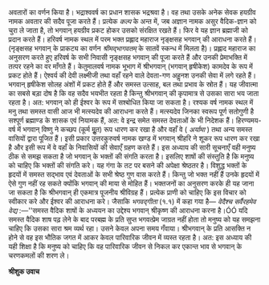 अवतारों का वर्णन किया है। भद्राश्ववर्ष का प्रधान शासक भद्रश्रवा है। वह तथा उसके अनेक सेवक हयग्रीव नामक अवतार की सदैव पूजा करते हैं। प्रत्येक *कल्प* के अन्त में, जब अज्ञान नामक असुर वैदिक-ज्ञान को चुरा ले जाता है, तो भगवान् हयग्रीव प्रकट होकर उसको संरक्षित रखते हैं। फिर वे यह ज्ञान ब्रह्माजी को प्रदान करते हैं। हरिवर्ष नामक स्थल में परम भक्त प्रह्लाद महाराज नृङ्क्षसह भगवान् की आराधना करते हैं। (नृङ्क्षसह भगवान् के प्राकट्य का वर्णन *श्रीमद्भागवतम्* के सातवें स्कन्ध में मिलता है)। प्रह्लाद महाराज का अनुसरण करते हुए हरिवर्ष के सभी निवासी नृङ्क्षसह भगवान् की पूजा करते हैं और उनकी प्रेमाभक्ति में तत्पर रहने का वर माँगते हैं। केतुमालवर्ष नामक भूभाग में श्रीभगवान् (भगवान् हृषीकेश) कामदेव के रूप में प्रकट होते हैं। ऐश्वर्य की देवी लक्ष्मीजी तथा वहाँ रहने वाले देवता-गण अहॢनश उनकी सेवा में लगे रहते हैं। भगवान् हृषीकेश सोलह अंशों में प्रकट होते हैं और समस्त उत्साह, बल तथा प्रभाव के स्रोत हैं। यह जीवात्मा का सबसे बड़ा दोष है कि वह सदैव भयभीत रहता है किन्तु श्रीभगवान् की कृपामात्र से उसका सारा भय जाता रहता है। अत: भगवान् को ही ईश्वर के रूप में सश्बोधित किया जा सकता है। रश्यक वर्ष नामक स्थल में मनु तथा समस्त वासी आज भी मत्स्यदेव की आराधना करते हैं। मत्स्यदेव जिनका स्वरूप पूर्ण सतोगुणी है सश्पूर्ण ब्रह्माण्ड के शासक एवं नियामक हैं, अत: वे इन्द्र समेत समस्त देवताओं के भी निदेशक हैं। हिरण्यमय-वर्ष में भगवान् विष्णु ने कच्छप (कूर्म मूॢत) रूप धारण कर रखा है और वहाँ वे ( *अर्यामा* ) तथा अन्य समस्त वासियों द्वारा पूजित हैं। इसी प्रकार उत्तरकुरुवर्ष नामक खण्ड में भगवान् श्रीहरि ने शूकर रूप धारण कर रखा है और इसी रूप में वे वहाँ के निवासियों की सेवाएँ ग्रहण करते हैं। इस अध्याय की सारी सूचनाएँ वही मनुष्य ठीक से समझ सकता है जो भगवान् के भक्तों की संगति करता है। इसलिए शाषों की संस्तुति है कि मनुष्य को चाहिए कि भक्तों की संगति करे। यह गंगा के तट पर बसने की अपेक्षा श्रेष्ठतर है। विशुद्ध भक्तों के हृदयों में समस्त सद्भाव एवं देवताओं के सभी श्रेष्ठ गुण वास करते हैं। किन्तु जो भक्त नहीं हैं उनके हृदयों में ऐसे गुण नहीं रह सकते क्योंकि भगवान् की माया से मोहित हैं। भक्तजनों का अनुसरण करके ही यह जाना जा सकता है कि श्रीभगवान् ही एकमात्र पूजनीय श्रीविग्रह हैं। प्रत्येक प्राणी को चाहिए कि इस विचार को स्वीकार करे और ईश्वर की आराधना करे। जैसाकि *भगवद्गीता* (१.१) में कहा गया है— *वेदैश्च सर्वैरहमेव* *वेद्य* :—''समस्त वैदिक शाषों के अध्ययन का उद्देश्य भगवान् श्रीकृष्ण की आराधना करना है।ÓÓ यदि समस्त वैदिक शाष पढ़ लेने के बाद परबह्म के प्रति सुप्त भगवत्प्रेम जाग्रत नहीं होता तो मनुष्य को यह समझना चाहिए कि उसका सारा श्रम व्यर्थ रहा। उसने केवल अपना समय गँवाया। श्रीभगवान् के प्रति आसक्ति न होने से वह इस भौतिक जगत में आकर केवल पारिवारिक जीवन में व्यस्त रहता है। अत: इस अध्याय की यही शिक्षा है कि मनुष्य को चाहिए कि वह पारिवारिक जीवन से निकल कर एकान्त भाव से भगवान् के चरणकमलों की शरण ले।  

**श्रीशुक उवाच** 